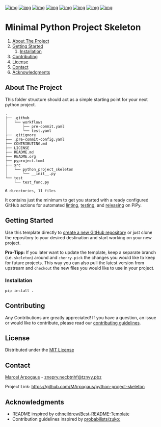 [![img](https://img.shields.io/github/contributors/MArpogaus/python-project-skeleton.svg?style=flat-square)](https://github.com/MArpogaus/python-project-skeleton/graphs/contributors)
[![img](https://img.shields.io/github/forks/MArpogaus/python-project-skeleton.svg?style=flat-square)](https://github.com/MArpogaus/python-project-skeleton/network/members)
[![img](https://img.shields.io/github/stars/MArpogaus/python-project-skeleton.svg?style=flat-square)](https://github.com/MArpogaus/python-project-skeleton/stargazers)
[![img](https://img.shields.io/github/issues/MArpogaus/python-project-skeleton.svg?style=flat-square)](https://github.com/MArpogaus/python-project-skeleton/issues)
[![img](https://img.shields.io/github/license/MArpogaus/python-project-skeleton.svg?style=flat-square)](https://github.com/MArpogaus/python-project-skeleton/blob/main/LICENSE)
[![img](https://img.shields.io/github/actions/workflow/status/MArpogaus/python-project-skeleton/test.yaml.svg?label=test&style=flat-square)](https://github.com/MArpogaus/python-project-skeleton/actions/workflows/test.yaml)
[![img](https://img.shields.io/badge/pre--commit-enabled-brightgreen.svg?logo=pre-commit&style=flat-square)](https://github.com/MArpogaus/python-project-skeleton/blob/main/.pre-commit-config.yaml)
[![img](https://img.shields.io/badge/-LinkedIn-black.svg?style=flat-square&logo=linkedin&colorB=555)](https://linkedin.com/in/MArpogaus)


# Minimal Python Project Skeleton

1.  [About The Project](#org2121e60)
2.  [Getting Started](#org2df6f87)
    1.  [Installation](#org5e9e93a)
3.  [Contributing](#orgb7a9b89)
4.  [License](#org88e44c9)
5.  [Contact](#orgbea8ea4)
6.  [Acknowledgments](#orgc53060b)


<a id="org2121e60"></a>

## About The Project

This folder structure should act as a simple starting point for your next python project.

    .
    ├── .github
    │   └── workflows
    │       ├── pre-commit.yaml
    │       └── test.yaml
    ├── .gitignore
    ├── .pre-commit-config.yaml
    ├── CONTRIBUTING.md
    ├── LICENSE
    ├── README.md
    ├── README.org
    ├── pyproject.toml
    ├── src
    │   └── python_project_skeleton
    │       └── __init__.py
    └── test
        └── test_func.py

    6 directories, 11 files

It contains just the minimum to get you started with a ready configured GitHub actions for automated [linting](<https://github.com/MArpogaus/minimal-python-project-skeleton/blob/main/.github/workflows/pre-commit.yaml>), [testing](<https://github.com/MArpogaus/minimal-python-project-skeleton/blob/main/.github/workflows/test.yaml>), and [releasing](<https://github.com/MArpogaus/minimal-python-project-skeleton/blob/main/.github/workflows/release.yaml>) on PiPy.


<a id="org2df6f87"></a>

## Getting Started

Use this template directly to [create a new GitHub repository](<https://github.com/new?template_name=minimal-python-project-skeleton&template_owner=MArpogaus>) or just clone the repository to your desired destination and start working on your new project.

**Pro-Tipp:** If you later want to update the template, keep a separate branch (i.e. `skeleton`) around and `cherry-pick` the changes you would like to keep for future projects.
This way you can also pull the latest version from upstream and `checkout` the new files you would like to use in your project.


<a id="org5e9e93a"></a>

### Installation

    pip install .


<a id="orgb7a9b89"></a>

## Contributing

Any Contributions are greatly appreciated! If you have a question, an issue or would like to contribute, please read our [contributing guidelines](CONTRIBUTING.md).


<a id="org88e44c9"></a>

## License

Distributed under the [MIT License](LICENSE)


<a id="orgbea8ea4"></a>

## Contact

[Marcel Arpogaus](https://github.com/MArpogaus/) - [znepry.necbtnhf@tznvy.pbz](mailto:znepry.necbtnhf@tznvy.pbz)

Project Link:
<https://github.com/MArpogaus/python-project-skeleton>


<a id="orgc53060b"></a>

## Acknowledgments

-   README inspired by [othneildrew/Best-README-Template](https://github.com/othneildrew/Best-README-Template)
-   Contribution guidelines inspired by [probabilists/zuko:](https://github.com/probabilists/zuko/)
